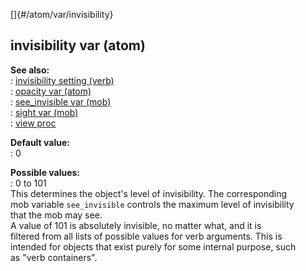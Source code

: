 []{#/atom/var/invisibility}    
## invisibility var (atom)    
**See also:**    
:   [invisibility setting (verb)](ref/verb/set/invisibility)    
:   [opacity var (atom)](ref/atom/var/opacity)    
:   [see_invisible var (mob)](ref/mob/var/see_invisible)    
:   [sight var (mob)](ref/mob/var/sight)    
:   [view proc](ref/proc/view)    
<!-- -->    
**Default value:**    
:   0    
<!-- -->    
**Possible values:**    
:   0 to 101    
This determines the object\'s level of invisibility. The corresponding    
mob variable `see_invisible` controls the maximum level of invisibility    
that the mob may see.    
A value of 101 is absolutely invisible, no matter what, and it is    
filtered from all lists of possible values for verb arguments. This is    
intended for objects that exist purely for some internal purpose, such    
as \"verb containers\".  